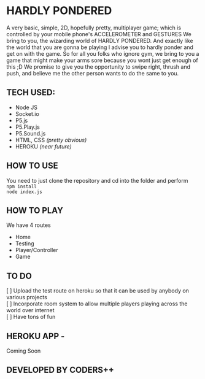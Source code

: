 # HARDLY PONDERED #
A very basic, simple, 2D, hopefully pretty, multiplayer game; which is controlled by your mobile phone's ACCELEROMETER and GESTURES
We bring to you, the wizarding world of HARDLY PONDERED. And exactly like the world that you are gonna be playing I advise you to hardly ponder and get on with the game. So for all you folks who ignore gym, we bring to you a game that might make your arms sore because you wont just get enough of this ;D  We promise to give you the opportunity to swipe right, thrush and push, and believe me the other person wants to do the same to you.


## TECH USED: ##

* Node JS
* Socket.io
* P5.js
* P5.Play.js
* P5.Sound.js
* HTML, CSS _(pretty obvious)_
* HEROKU _(near future)_

## HOW TO USE
You need to just clone the repository and cd into the folder and perform<br />
`npm install`<br />
`node index.js`<br />

## HOW TO PLAY
We have 4 routes
  * Home
  * Testing
  * Player/Controller
  * Game

## TO DO
  [ ] Upload the test route on heroku so that it can be used by anybody on various projects <br />
  [ ] Incorporate room system to allow multiple players playing across the world over internet <br />
  [ ] Have tons of fun <br />

## HEROKU APP - 
Coming Soon

## DEVELOPED BY CODERS++

